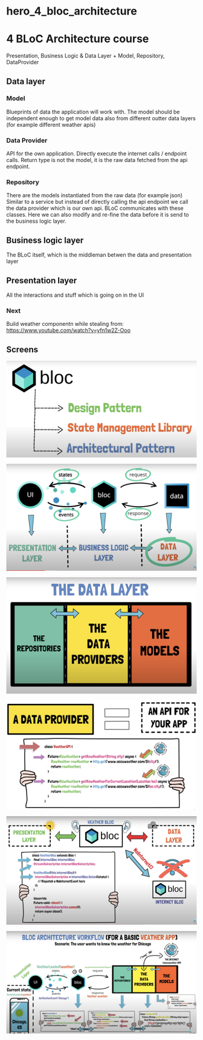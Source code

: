 # hero_4_bloc_architecture

# 4 BLoC Architecture course 
Presentation, Business Logic & Data Layer + Model, Repository, DataProvider

## Data layer

### Model

Blueprints of data the application will work with.
The model should be independent enough to get model data also from different outter data layers
(for example different weather apis)

### Data Provider

API for the own application.
Directly execute the internet calls / endpoint calls.
Return type is not the model, it is the raw data fetched from the api endpoint.

### Repository
There are the models instantiated from the raw data (for example json)
Similar to a service but instead of directly calling the api endpoint we call the data provider which is our own api.
BLoC communicates with these classes.
Here we can also modify and re-fine the data before it is send to the business logic layer.


## Business logic layer

The BLoC itself, which is the middleman betwen the data and presentation layer

## Presentation layer

All the interactions and stuff which is going on in the UI

### Next

Build weather componentn while stealing from: https://www.youtube.com/watch?v=yfn1w2Z-Ooo 

## Screens

![](2022-12-17-12-11-25.png)

![](2022-12-17-12-13-58.png)

![](2022-12-17-12-15-17.png)

![](2022-12-17-12-21-40.png)

![](2022-12-17-12-28-16.png)

![](2022-12-17-12-32-38.png)
